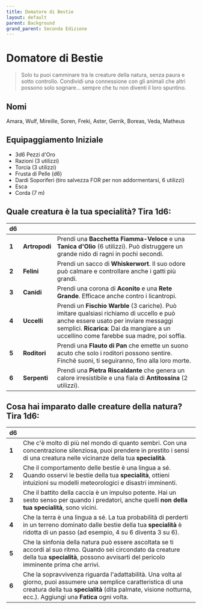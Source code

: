 ```yaml
---
title: Domatore di Bestie
layout: default
parent: Background
grand_parent: Seconda Edizione
---
```


# Domatore di Bestie

> Solo tu puoi camminare tra le creature della natura, senza paura e sotto controllo. Condividi una connessione con gli animali che altri possono solo sognare... sempre che tu non diventi il loro spuntino.

## Nomi
Amara, Wulf, Mireille, Soren, Freki, Aster, Gerrik, Boreas, Veda, Matheus

## Equipaggiamento Iniziale
- 3d6 Pezzi d'Oro
- Razioni (3 utilizzi)
- Torcia (3 utilizzi)
- Frusta di Pelle (d6)
- Dardi Soporiferi (tiro salvezza FOR per non addormentarsi, 6 utilizzi)
- Esca
- Corda (7 m)

## Quale creatura è la tua specialità? Tira 1d6:

|d6| |                                                                                                                                                                                                                              |
|---|---|---|
|**1**|**Artropodi**| Prendi una **Bacchetta Fiamma-Veloce** e una **Tanica d'Olio** (6 utilizzi). Può distruggere un grande nido di ragni in pochi secondi.                                                                                       |
|**2**|**Felini**| Prendi un sacco di **Whiskerwort**. Il suo odore può calmare e controllare anche i gatti più grandi.                                                                                                                         |
|**3**|**Canidi**| Prendi una corona di **Aconito** e una **Rete Grande**. Efficace anche contro i licantropi.                                                                                                                                  |
|**4**|**Uccelli**| Prendi un **Fischio Warble** (3 cariche). Può imitare qualsiasi richiamo di uccello e può anche essere usato per inviare messaggi semplici. **Ricarica**: Dai da mangiare a un uccellino come farebbe sua madre, poi soffia. |
|**5**|**Roditori**| Prendi una **Flauto di Pan** che emette un suono acuto che solo i roditori possono sentire. Finché suoni, ti seguiranno, fino alla loro morte.                                                                               |
|**6**|**Serpenti**| Prendi una **Pietra Riscaldante** che genera un calore irresistibile e una fiala di **Antitossina** (2 utilizzi).                                                                                                            |

## Cosa hai imparato dalle creature della natura? Tira 1d6:

| d6    |                                                                                                                                                                                                                                   |
| ----- | --------------------------------------------------------------------------------------------------------------------------------------------------------------------------------------------------------------------------------- |
| **1** | Che c'è molto di più nel mondo di quanto sembri. Con una concentrazione silenziosa, puoi prendere in prestito i sensi di una creatura nelle vicinanze della tua **specialità**.                                                   |
| **2** | Che il comportamento delle bestie è una lingua a sé. Quando osservi le bestie della tua **specialità**, ottieni intuizioni su modelli meteorologici e disastri imminenti.                                                         |
| **3** | Che il battito della caccia è un impulso potente. Hai un sesto senso per quando i predatori, anche quelli **non della tua specialità**, sono vicini.                                                                              |
| **4** | Che la terra è una lingua a sé. La tua probabilità di perderti in un terreno dominato dalle bestie della tua **specialità** è ridotta di un passo (ad esempio, 4 su 6 diventa 3 su 6).                                            |
| **5** | Che la sinfonia della natura può essere ascoltata se ti accordi al suo ritmo. Quando sei circondato da creature della tua **specialità**, possono avvisarti del pericolo imminente prima che arrivi.                              |
| **6** | Che la sopravvivenza riguarda l'adattabilità. Una volta al giorno, puoi assumere una semplice caratteristica di una creatura della tua **specialità** (dita palmate, visione notturna, ecc.). Aggiungi una **Fatica** ogni volta. |
